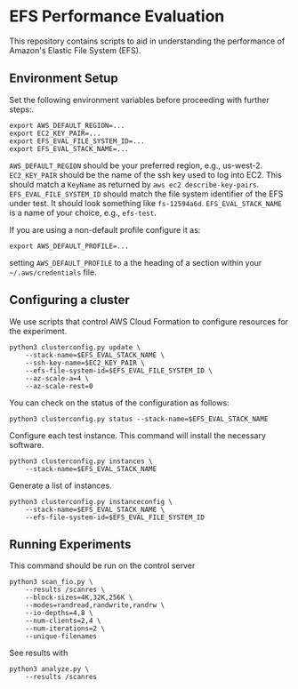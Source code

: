 # EFS Performance Evaluation

This repository contains scripts to aid in understanding the performance of
Amazon's Elastic File System (EFS).

## Environment Setup

Set the following environment variables before proceeding with further steps:.
```
export AWS_DEFAULT_REGION=...
export EC2_KEY_PAIR=...
export EFS_EVAL_FILE_SYSTEM_ID=...
export EFS_EVAL_STACK_NAME=...
```

`AWS_DEFAULT_REGION` should be your preferred region, e.g., us-west-2.
`EC2_KEY_PAIR` should be the name of the ssh key used to log into EC2.
This should match a `KeyName` as returned by `aws ec2 describe-key-pairs`.
`EFS_EVAL_FILE_SYSTEM_ID` should match the file system identifier of the EFS
under test. It should look something like `fs-12594a6d`.
`EFS_EVAL_STACK_NAME` is a name of your choice, e.g., `efs-test`.

If you are using a non-default profile configure it as:
```
export AWS_DEFAULT_PROFILE=...
```
setting `AWS_DEFAULT_PROFILE` to a the heading of a section within your
`~/.aws/credentials` file.

## Configuring a cluster

We use scripts that control AWS Cloud Formation to configure resources for the
experiment.

```
python3 clusterconfig.py update \
    --stack-name=$EFS_EVAL_STACK_NAME \
    --ssh-key-name=$EC2_KEY_PAIR \
    --efs-file-system-id=$EFS_EVAL_FILE_SYSTEM_ID \
    --az-scale-a=4 \
    --az-scale-rest=0
```

You can check on the status of the configuration as follows:
```
python3 clusterconfig.py status --stack-name=$EFS_EVAL_STACK_NAME
```

Configure each test instance. This command will install the necessary software.
```
python3 clusterconfig.py instances \
    --stack-name=$EFS_EVAL_STACK_NAME
```

Generate a list of instances.
```
python3 clusterconfig.py instanceconfig \
    --stack-name=$EFS_EVAL_STACK_NAME \
    --efs-file-system-id=$EFS_EVAL_FILE_SYSTEM_ID
```

## Running Experiments

This command should be run on the control server
```
python3 scan_fio.py \
    --results /scanres \
    --block-sizes=4K,32K,256K \
    --modes=randread,randwrite,randrw \
    --io-depths=4,8 \
    --num-clients=2,4 \
    --num-iterations=2 \
    --unique-filenames
```

See results with
```
python3 analyze.py \
    --results /scanres
```
